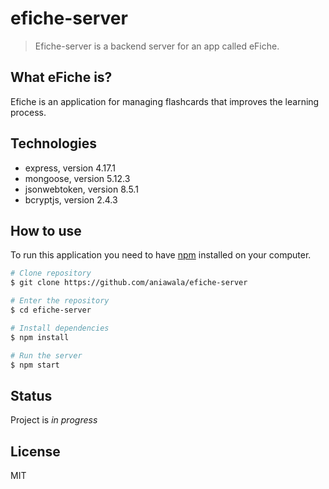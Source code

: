 # efiche-server

> Efiche-server is a backend server for an app called eFiche.

## What eFiche is?

Efiche is an application for managing flashcards that improves the learning process.

## Technologies

- express, version 4.17.1
- mongoose, version 5.12.3
- jsonwebtoken, version 8.5.1
- bcryptjs, version 2.4.3

## How to use

To run this application you need to have [npm](http://npmjs.com) installed on your computer.

```bash
# Clone repository
$ git clone https://github.com/aniawala/efiche-server

# Enter the repository
$ cd efiche-server

# Install dependencies
$ npm install

# Run the server
$ npm start
```

## Status

Project is _in progress_

## License

MIT
